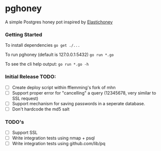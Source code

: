 # pghoney

A simple Postgres honey pot inspired by [Elastichoney](https://github.com/jordan-wright/elastichoney)

### Getting Started

To install dependencies
`go get ./...`

To run pghoney (default is 127.0.0.1:5432)
`go run *.go`

To see the cli help output:
`go run *.go -h`

### Initial Release TODO:
- [ ] Create deploy script within fflemming's fork of mhn
- [ ] Support proper error for "cancelling" a query (12345678, very similar to SSL request)
- [ ] Support mechanism for saving passwords in a seperate database.
- [ ] Don't hardcode the md5 salt

### TODO's
- [ ] Support SSL
- [ ] Write integration tests using nmap + psql
- [ ] Write integration tests using github.com/lib/pq

